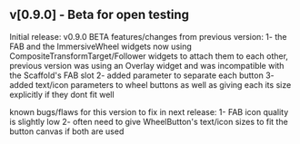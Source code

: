 ## v[0.9.0] - Beta for open testing

Initial release: v0.9.0 BETA
features/changes from previous version:
1- the FAB and the ImmersiveWheel widgets now using CompositeTransformTarget/Follower widgets to attach them to each other, previous version
   was using an Overlay widget and was incompatible with the Scaffold's FAB slot
2- added parameter to separate each button
3- added text/icon parameters to wheel buttons as well as giving each its size explicitly if they dont fit well


known bugs/flaws for this version to fix in next release:
1- FAB icon quality is slightly low 
2- often need to give WheelButton's text/icon sizes to fit the button canvas if both are used
